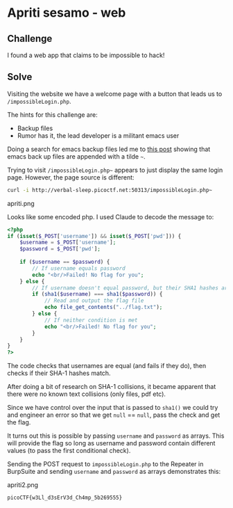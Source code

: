 # Apriti sesamo - web

## Challenge

I found a web app that claims to be impossible to hack!

## Solve

Visiting the website we have a welcome page with a button that leads us to `/impossibleLogin.php`.

The hints for this challenge are:
- Backup files
- Rumor has it, the lead developer is a militant emacs user

Doing a search for emacs backup files led me to [this post](https://www.reddit.com/r/emacs/comments/azyrsr/what_are_the_files_emacs_creates_when_i_make/?rdt=56504) showing that emacs back up files are appended with  a tilde `~`.

Trying to visit `/impossibleLogin.php~` appears to just display the same login page. However, the page source is different:

```bash
curl -i http://verbal-sleep.picoctf.net:50313/impossibleLogin.php~
```

apriti.png

Looks like some encoded php. I used Claude to decode the message to:

```php
<?php
if (isset($_POST['username']) && isset($_POST['pwd'])) {
    $username = $_POST['username'];
    $password = $_POST['pwd'];
    
    if ($username == $password) {
        // If username equals password
        echo "<br/>Failed! No flag for you";
    } else {
        // If username doesn't equal password, but their SHA1 hashes are identical
        if (sha1($username) === sha1($password)) {
            // Read and output the flag file
            echo file_get_contents("../flag.txt");
        } else {
            // If neither condition is met
            echo "<br/>Failed! No flag for you";
        }
    }
}
?>
```

The code checks that usernames are equal (and fails if they do), then checks if their SHA-1 hashes match.

After doing a bit of research on SHA-1 collisions, it became apparent that there were no known text collisions (only files, pdf etc).

Since we have control over the input that is passed to `sha1()` we could try and engineer an error so that we get `null` == `null`, pass the check and get the flag.

It turns out this is possible by passing `username` and `password` as arrays. This will provide the flag so long as username and password contain different values (to pass the first conditional check).

Sending the POST request to `impossibleLogin.php` to the Repeater in BurpSuite and sending `username` and `password` as arrays demonstrates this:

apriti2.png

```
picoCTF{w3Ll_d3sErV3d_Ch4mp_5b269555}
```


